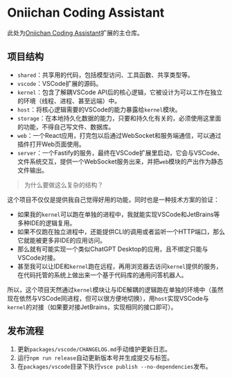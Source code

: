 # Oniichan Coding Assistant

此处为[Oniichan Coding Assistant](https://marketplace.visualstudio.com/items?itemName=otakustay.oniichan)扩展的主仓库。

## 项目结构

- `shared`：共享用的代码，包括模型访问、工具函数、共享类型等。
- `vscode`：VSCode扩展的源码。
- `kernel`：包含了解耦VSCode API后的核心逻辑，它被设计为可以工作在独立的环境（线程、进程、甚至远端）中。
- `host`：将核心逻辑需要的VSCode的能力暴露给`kernel`模块。
- `storage`：在本地持久化数据的能力，只要和持久化有关的，必须使用这里面的功能，不得自己写文件、数据库。
- `web`：一个React应用，打完包以后通过WebSocket和服务端通信，可以通过插件打开Web页面使用。
- `server`：一个Fastify的服务，最终在VSCode扩展里启动，它会与VSCode、文件系统交互，提供一个WebSocket服务出来，并把`web`模块的产出作为静态文件输出。

> 为什么要做这么复杂的结构？

这个项目不仅仅是提供我自己觉得好用的功能，同时也是一种技术方案的验证：

- 如果我的`kernel`可以跑在单独的进程中，我就能实现VSCode和JetBrains等多种IDE的逻辑复用。
- 如果不仅跑在独立进程中，还能提供CLI的调用或者监听一个HTTP端口，那么它就能被更多非IDE的应用访问。
- 那么就有可能实现一个类似ChatGPT Desktop的应用，且不绑定只能与VSCode对接。
- 甚至我可以让IDE和`kernel`跑在远程，再用浏览器去访问`kernel`提供的服务，在代码托管的系统上做出来一个基于代码库的通用问答机器人。

所以，这个项目天然通过`kernel`模块让与IDE解耦的逻辑跑在单独的环境中（虽然现在依然与VSCode同进程，但可以很方便地切换），用`host`实现VSCode与`kernel`的对接（如果要对接JetBrains，实现相同的接口即可）。

## 发布流程

1. 更新`packages/vscode/CHANGELOG.md`手动维护更新日志。
2. 运行`npm run release`自动更新版本号并生成提交与标签。
3. 在`packages/vscode`目录下执行`vsce publish --no-dependencies`发布。
